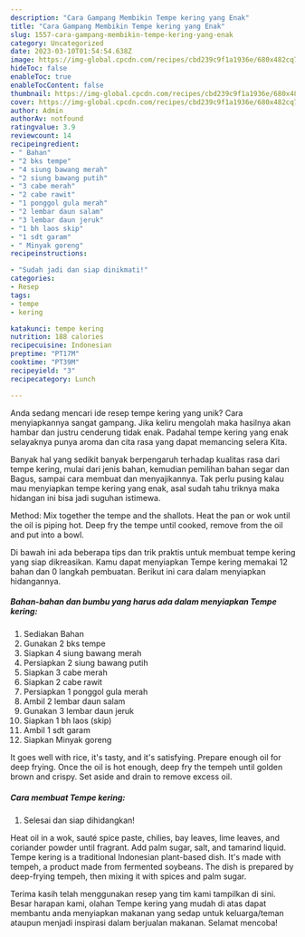 ```yaml
---
description: "Cara Gampang Membikin Tempe kering yang Enak"
title: "Cara Gampang Membikin Tempe kering yang Enak"
slug: 1557-cara-gampang-membikin-tempe-kering-yang-enak
category: Uncategorized
date: 2023-03-10T01:54:54.638Z
image: https://img-global.cpcdn.com/recipes/cbd239c9f1a1936e/680x482cq70/tempe-kering-foto-resep-utama.jpg
hideToc: false
enableToc: true
enableTocContent: false
thumbnail: https://img-global.cpcdn.com/recipes/cbd239c9f1a1936e/680x482cq70/tempe-kering-foto-resep-utama.jpg
cover: https://img-global.cpcdn.com/recipes/cbd239c9f1a1936e/680x482cq70/tempe-kering-foto-resep-utama.jpg
author: Admin
authorAv: notfound
ratingvalue: 3.9
reviewcount: 14
recipeingredient:
- " Bahan"
- "2 bks tempe"
- "4 siung bawang merah"
- "2 siung bawang putih"
- "3 cabe merah"
- "2 cabe rawit"
- "1 ponggol gula merah"
- "2 lembar daun salam"
- "3 lembar daun jeruk"
- "1 bh laos skip"
- "1 sdt garam"
- " Minyak goreng"
recipeinstructions:

- "Sudah jadi dan siap dinikmati!"
categories:
- Resep
tags:
- tempe
- kering

katakunci: tempe kering 
nutrition: 188 calories
recipecuisine: Indonesian
preptime: "PT17M"
cooktime: "PT39M"
recipeyield: "3"
recipecategory: Lunch

---
```





Anda sedang mencari ide resep tempe kering yang unik? Cara menyiapkannya sangat gampang. Jika keliru mengolah maka hasilnya akan hambar dan justru cenderung tidak enak. Padahal tempe kering yang enak selayaknya punya aroma dan cita rasa yang dapat memancing selera Kita.





Banyak hal yang sedikit banyak berpengaruh terhadap kualitas rasa dari tempe kering, mulai dari jenis bahan, kemudian pemilihan bahan segar dan Bagus, sampai cara membuat dan menyajikannya. Tak perlu pusing kalau mau menyiapkan tempe kering yang enak,      asal sudah tahu triknya maka hidangan ini bisa jadi suguhan istimewa.














Method: Mix together the tempe and the shallots. Heat the pan or wok until the oil is piping hot. Deep fry the tempe until cooked, remove from the oil and put into a bowl.






Di bawah ini ada beberapa tips dan trik praktis untuk membuat tempe kering yang siap dikreasikan. Kamu dapat menyiapkan Tempe kering memakai 12 bahan dan 0 langkah pembuatan. Berikut ini cara dalam menyiapkan hidangannya.

<!--inarticleads1-->

##### Bahan-bahan dan bumbu yang harus ada dalam menyiapkan Tempe kering:

1. Sediakan  Bahan
1. Gunakan 2 bks tempe
1. Siapkan 4 siung bawang merah
1. Persiapkan 2 siung bawang putih
1. Siapkan 3 cabe merah
1. Siapkan 2 cabe rawit
1. Persiapkan 1 ponggol gula merah
1. Ambil 2 lembar daun salam
1. Gunakan 3 lembar daun jeruk
1. Siapkan 1 bh laos (skip)
1. Ambil 1 sdt garam
1. Siapkan  Minyak goreng


It goes well with rice, it&#39;s tasty, and it&#39;s satisfying. Prepare enough oil for deep frying. Once the oil is hot enough, deep fry the tempeh until golden brown and crispy. Set aside and drain to remove excess oil. 

<!--inarticleads2-->

##### Cara membuat Tempe kering:


1. Selesai dan siap dihidangkan!

Heat oil in a wok, sauté spice paste, chilies, bay leaves, lime leaves, and coriander powder until fragrant. Add palm sugar, salt, and tamarind liquid. Tempe kering is a traditional Indonesian plant-based dish. It&#39;s made with tempeh, a product made from fermented soybeans. The dish is prepared by deep-frying tempeh, then mixing it with spices and palm sugar. 

Terima kasih telah menggunakan resep yang tim kami tampilkan di sini. Besar harapan kami, olahan Tempe kering yang mudah di atas dapat membantu anda menyiapkan makanan yang sedap untuk keluarga/teman ataupun menjadi inspirasi dalam berjualan makanan. Selamat mencoba!
